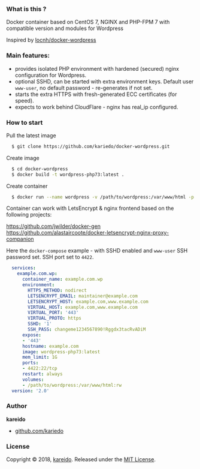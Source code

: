 
### What is this ?
Docker container based on CentOS 7, NGINX and PHP-FPM 7 with compatible version and modules for Wordpress

Inspired by [locnh/docker-wordpress](https://github.com/locnh/docker-wordpress)

### Main features:
 - provides isolated PHP environment with hardened (secured) nginx configuration for Wordpress.  
 - optional SSHD, can be started with extra environment keys. Default user `www-user`, no default password - re-generates if not set.
 - starts the extra HTTPS with fresh-generated ECC certificates (for speed).
 - expects to work behind CloudFlare - nginx has real_ip configured.

### How to start

Pull the latest image

```sh
  $ git clone https://github.com/kariedo/docker-wordpress.git
```

Create image

```sh
  $ cd docker-wordpress
  $ docker build -t wordpress-php73:latest .
```

Create container

```sh
  $ docker run --name wordpress -v /path/to/wordpress:/var/www/html -p 80:80 -p 443:443 -d wordpress-php73:latest
```

Container can work with LetsEncrypt & nginx frontend based on the following projects:

[  https://github.com/jwilder/docker-gen
]()  
[https://github.com/alastaircoote/docker-letsencrypt-nginx-proxy-companion
]()

Here the `docker-compose` example - with SSHD enabled and `www-user` SSH password set. SSH port set to `4422`.

```yaml
  services:
    example.com.wp:
      container_name: example.com.wp
      environment:
        HTTPS_METHOD: nodirect
        LETSENCRYPT_EMAIL: maintainer@example.com
        LETSENCRYPT_HOST: example.com,www.example.com
        VIRTUAL_HOST: example.com,www.example.com
        VIRTUAL_PORT: '443'
        VIRTUAL_PROTO: https
        SSHD: '1'
        SSH_PASS: changeme1234567890!Rggdx3tacRvADiM
      expose:
      - '443'
      hostname: example.com
      image: wordpress-php73:latest
      mem_limit: 1G
      ports:
      - 4422:22/tcp
      restart: always
      volumes:
      - /path/to/wordpress:/var/www/html:rw
  version: '2.0'
```

### Author

**kareido**

* [github.com/kariedo](https://github.com/kariedo/)

### License

Copyright © 2018, [kareido](https://github.com/kariedo).
Released under the [MIT License](LICENSE).
